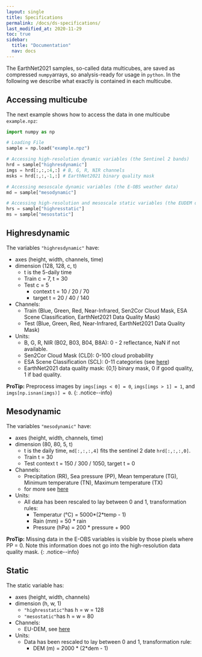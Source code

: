 ```yaml
---
layout: single
title: Specifications
permalink: /docs/ds-specifications/
last_modified_at: 2020-11-29
toc: true
sidebar:
  title: "Documentation"
  nav: docs
---
```


The EarthNet2021 samples, so-called data multicubes, are saved as compressed `numpy`arrays, so analysis-ready for usage in `python`. In the following we describe what exactly is contained in each multicube.

## Accessing multicube

The next example shows how to access the data in one multicube `example.npz`:

```python
import numpy as np

# Loading File
sample = np.load("example.npz")

# Accessing high-resolution dynamic variables (the Sentinel 2 bands)
hrd = sample["highresdynamic"]  
imgs = hrd[:,:,:4,:] # B, G, R, NIR channels
msks = hrd[:,:,-1,:] # EarthNet2021 binary quality mask

# Accessing mesoscale dynamic variables (the E-OBS weather data)
md = sample["mesodynamic"]

# Accessing high-resolution and mesoscale static variables (the EUDEM digital elevation model)
hrs = sample["highresstatic"]
ms = sample["mesostatic"]
```

## Highresdynamic

The variables `"highresdynamic"` have:
  - axes (height, width, channels, time)
  - dimension (128, 128, c, t)
    - t is the 5-daily time
    - Train c = 7, t = 30
    - Test c = 5
      - context t = 10 / 20 / 70
      - target t = 20 / 40 / 140
  - Channels:
    - Train (Blue, Green, Red, Near-Infrared, Sen2Cor Cloud Mask, ESA Scene Classification, EarthNet2021 Data Quality Mask)
    - Test (Blue, Green, Red, Near-Infrared, EarthNet2021 Data Quality Mask)
  - Units:
    - B, G, R, NIR (B02, B03, B04, B8A): 0 - 2 reflectance, NaN if not available.
    - Sen2Cor Cloud Mask (CLD): 0-100 cloud probability
    - ESA Scene Classification (SCL): 0-11 categories (see [here](https://docs.sentinel-hub.com/api/latest/data/sentinel-2-l2a/))
    - EarthNet2021 data quality mask: {0,1} binary mask, 0 if good quality, 1 if bad quality.

**ProTip:** Preprocess images by `imgs[imgs < 0] = 0`, `imgs[imgs > 1] = 1`, and `imgs[np.isnan(imgs)] = 0`.
{: .notice--info}

## Mesodynamic

The variables `"mesodynamic"` have:
  - axes (height, width, channels, time)
  - dimension (80, 80, 5, t)
    - t is the daily time, `md[:,:,:,4]` fits the sentinel 2 date `hrd[:,:,:,0]`.
    - Train t = 30
    - Test context t = 150 / 300 / 1050, target t = 0
  - Channels:
    - Precipitation (RR), Sea pressure (PP), Mean temperature (TG), Minimum temperature (TN), Maximum temperature (TX)
    - for more see [here](https://www.ecad.eu/dailydata/datadictionaryelement.php)
  - Units:
    - All data has been rescaled to lay between 0 and 1, transformation rules:
      - Temperatur (°C) = 5000*(2*temp - 1)
      - Rain (mm) = 50 * rain
      - Pressure (hPa) = 200 * pressure + 900

**ProTip:** Missing data in the E-OBS variables is visible by those pixels where PP = 0. Note this information does not go into the high-resolution data quality mask.
{: .notice--info}

## Static

The static variable has:
  - axes (height, width, channels)
  - dimension (h, w, 1)
    - `"highresstatic"`has h = w = 128
    - `"mesostatic"`has h = w = 80
  - Channels:
    - EU-DEM, see [here](https://www.eea.europa.eu/data-and-maps/data/copernicus-land-monitoring-service-eu-dem)
  - Units:
    - Data has been rescaled to lay between 0 and 1, transformation rule:
      - DEM (m) = 2000 * (2*dem - 1)